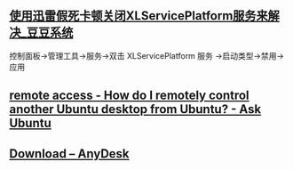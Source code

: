 ## [使用迅雷假死卡顿关闭XLServicePlatform服务来解决_豆豆系统](http://www.doudouxitong.net/guzhang/xitongjiqiao/2015/0111/5762.html)


控制面板→管理工具→服务→双击 XLServicePlatform 服务 →启动类型→禁用→应用

## [remote access - How do I remotely control another Ubuntu desktop from Ubuntu? - Ask Ubuntu](https://askubuntu.com/questions/155477/how-do-i-remotely-control-another-ubuntu-desktop-from-ubuntu)


## [Download – AnyDesk](https://anydesk.com/download?os=linux)

